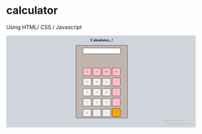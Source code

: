 # calculator
Using HTML/ CSS / Javascript


![image alt](https://github.com/Rajatkashyapp/calculator/blob/8f9af9c01e3d13b359db55781600937c5fb03972/Screenshot%202025-09-18%20224122.png)
